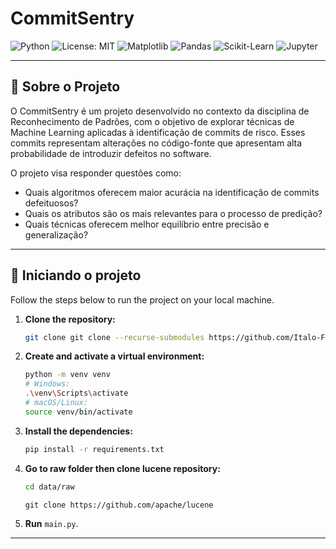 # CommitSentry

![Python](https://img.shields.io/badge/Python-3.10%2B-blue?style=for-the-badge&logo=python)
![License: MIT](https://img.shields.io/badge/License-MIT-yellow.svg?style=for-the-badge)
![Matplotlib](https://img.shields.io/badge/Matplotlib-3776AB?style=for-the-badge&logo=matplotlib&logoColor=white)
![Pandas](https://img.shields.io/badge/Pandas-150458?style=for-the-badge&logo=pandas&logoColor=white)
![Scikit-Learn](https://img.shields.io/badge/Scikit--Learn-F7931E?style=for-the-badge&logo=scikit-learn&logoColor=white)
![Jupyter](https://img.shields.io/badge/Jupyter-FA0F00?style=for-the-badge&logo=jupyter&logoColor=white)







---


## 📖 Sobre o Projeto

O CommitSentry é um projeto desenvolvido no contexto da disciplina de Reconhecimento de Padrões, com o objetivo de explorar técnicas de Machine Learning aplicadas à identificação de commits de risco. Esses commits representam alterações no código-fonte que apresentam alta probabilidade de introduzir defeitos no software.

O projeto visa responder questões como:

- Quais algoritmos oferecem maior acurácia na identificação de commits defeituosos? 
- Quais os atributos são os mais relevantes para o processo de predição?
- Quais técnicas oferecem melhor equilíbrio entre precisão e generalização?

---

## 🚀 Iniciando o projeto

Follow the steps below to run the project on your local machine.

1.  **Clone the repository:**
    ```bash
    git clone git clone --recurse-submodules https://github.com/Italo-Fernando/CommitSentry
    ```
2.  **Create and activate a virtual environment:**
    ```bash
    python -m venv venv
    # Windows:
    .\venv\Scripts\activate
    # macOS/Linux:
    source venv/bin/activate
    ```
3.  **Install the dependencies:**
    ```bash
    pip install -r requirements.txt
    ```
4.  **Go to raw folder then clone lucene repository:**
    ```bash
    cd data/raw
    ```
    ```
    git clone https://github.com/apache/lucene
    ```
5.  **Run** `main.py`.
---
